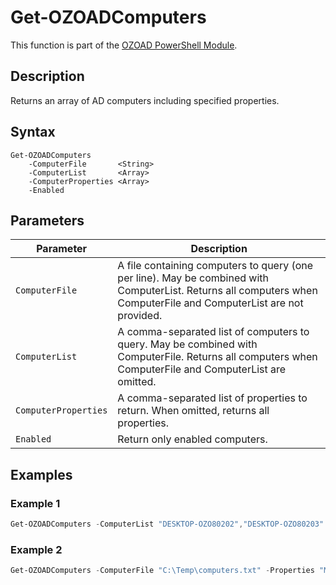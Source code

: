 # Get-OZOADComputers
This function is part of the [OZOAD PowerShell Module](https://github.com/onezeroone-dev/OZOAD-PowerShell-Module/blob/main/README.md).

## Description
Returns an array of AD computers including specified properties.

## Syntax
```
Get-OZOADComputers
    -ComputerFile       <String>
    -ComputerList       <Array>
    -ComputerProperties <Array>
    -Enabled
```
## Parameters
|Parameter|Description|
|---------|-----------|
|`ComputerFile`|A file containing computers to query (one per line). May be combined with ComputerList. Returns all computers when ComputerFile and ComputerList are not provided.|
|`ComputerList`|A comma-separated list of computers to query. May be combined with ComputerFile. Returns all computers when ComputerFile and ComputerList are omitted.|
|`ComputerProperties`|A comma-separated list of properties to return. When omitted, returns all properties.|
|`Enabled`|Return only enabled computers.|

## Examples
### Example 1
```powershell
Get-OZOADComputers -ComputerList "DESKTOP-OZO80202","DESKTOP-OZO80203" -Properties "ManagedBy","PrimaryGroup" | Format-Table
```
### Example 2
```powershell
Get-OZOADComputers -ComputerFile "C:\Temp\computers.txt" -Properties "ManagedBy","PrimaryGroup" | Export-Csv -Path "C:\Temp\ozoADComputers.csv"
```
